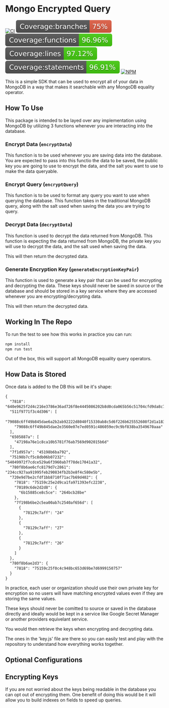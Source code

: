 # Mongo Encrypted Query
[![CI](https://github.com/ipbyrne/mongo-encrypted-query/actions/workflows/ci.yml/badge.svg)](https://github.com/ipbyrne/mongo-encrypted-query/actions/workflows/ci.yml)
![Branches](./coverage/badge-branches.svg)
![Functions](./coverage/badge-functions.svg)
![Lines](./coverage/badge-lines.svg)
![Statements](./coverage/badge-statements.svg)
[![NPM](https://nodei.co/npm/@ipbyrne/mongo-encrypted-query.png?mini=true)](https://npmjs.org/package/@ipbyrne/mongo-encrypted-query)

This is a simple SDK that can be used to encrypt all of your data in MongoDB in a way that makes it searchable with any MongoDB equality operator.

## How To Use

This package is intended to be layed over any implementation using MongoDB by utilizing 3 functions whenever you are interacting into the database.

### Encrypt Data (`encryptData`)
This function is to be used whenever you are saving data into the database. You are expected to pass into this functio the data to be saved, the public key you are going to use to encrypt the data, and the salt you want to use to make the data queryable.

### Encrypt Query (`encryptQuery`)
This function is to be used to format any query you want to use when querying the database. This function takes in the traditional MongoDB query, along with the salt used when saving the data you are trying to query.

### Decrypt Data (`decryptData`)
This function is used to decrypt the data returned from MongoDB. This function is expecting the data returned from MongoDB, the private key you will use to decrypt the data, and the salt used when saving the data.

This will then return the decrypted data.

### Generate Encryption Key (`generateEncryptionKeyPair`)
This function is used to generate a key pair that can be used for encrypting and decrypting the data. These keys should never be saved in source or the database and should be stored in a key service where they are accessed whenever you are encrypting/decrypting data.

This will then return the decrypted data.

## Working In The Repo

To run the test to see how this works in practice you can run:
```
npm install
npm run test
```

Out of the box, this will support all MongoDB equality query operators.

## How Data is Stored

Once data is added to the DB this will be it's shape:
```
{
  "7818": "640e9625f2d4c216e3786e36ad726f8e4445086202b8d0cda065b56c51704cfd9da8c7d75500cb88cbfd8ae328",
  "511f9771f3c4d306": [
    "79088c6ff49b845dae6a2b2ab92222d8040f15330ab8c5d6f226b625552608f2d1a1839e1b02",
    "79088c6ff49b845dae2e3560e07e7ed0591c486059ec9c9bf838ba3549670aaa"
  ],
  "6505887a": [
    "47198a76e1c8ca10b5781f76ab7569d902015b6d"
  ],
  "7f1d957a": "45198b6ba792",
  "75198b7cf5c8db06b07232": "54049972f7cdce529a6f3960ab7f78de17041a32",
  "780f8b6ae6cfc8179d7c2861": "234cc927aa91995feb290834fb2b3e8f4c580e5b",
  "720e9d7be2cfdf1bb8710f71ac7b69d402": {
    "7818": "75159c25e2d9ca1fa971393efc2238",
    "70189c6de2d2d8": {
      "6b15885ce8c5ce": "264bcb28be"
    },
    "7f198b6be2c5ea00ab7c2540af656d": [
      {
        "78129c7aff": "24"
      },
      {
        "78129c7aff": "27"
      },
      {
        "78129c7aff": "26"
      }
    ]
  },
  "780f8b6ae2d3": {
    "7818": "75159c25f0c4c948bc653d69be7d6999150757"
  }
}
```

In practice, each user or organization should use their own private key for encryption so no users will have matching encrypted values even if they are storing the same values.

These keys should never be comitted to source or saved in the database directly and ideally would be kept in a service like Google Secret Manager or another providers equivelant service. 

You would then retrieve the keys when encrypting and decrypting data.

The ones in the 'key.js' file are there so you can easily test and play with the repository to understand how everything works together.

## Optional Configurations

## Encrypting Keys
If you are not worried about the keys being readable in the database you can opt out of encrypting them. One benefit of doing this would be it will allow you to build indexes on fields to speed up queries.
